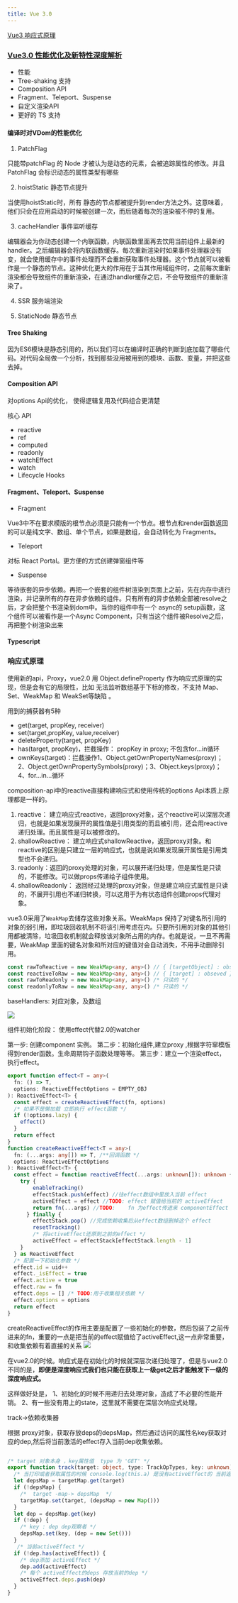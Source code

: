 ```yaml
---
title: Vue 3.0
---
```


[Vue3 响应式原理](https://juejin.cn/post/6858899262596448270)


### [Vue3.0 性能优化及新特性深度解析](https://mp.weixin.qq.com/s/r90ABtYXcOwB7J_ILLYBpg)

- 性能
- Tree-shaking 支持
- Composition API
- Fragment、Teleport、Suspense
- 自定义渲染API
- 更好的 TS 支持

#### 编译时对VDom的性能优化

1. PatchFlag

只能带patchFlag 的 Node 才被认为是动态的元素，会被追踪属性的修改。并且 PatchFlag 会标识动态的属性类型有哪些

2. hoistStatic 静态节点提升

当使用hoistStatic时，所有 静态的节点都被提升到render方法之外。这意味着，他们只会在应用启动的时候被创建一次，而后随着每次的渲染被不停的复用。

3. cacheHandler 事件监听缓存

编辑器会为你动态创建一个内联函数，内联函数里面再去饮用当前组件上最新的handler。之后编辑器会将内联函数缓存。每次重新渲染时如果事件处理器没有变，就会使用缓存中的事件处理而不会重新获取事件处理器。这个节点就可以被看作是一个静态的节点。这种优化更大的作用在于当其作用域组件时，之前每次重新渲染都会导致组件的重新渲染，在通过handler缓存之后，不会导致组件的重新渲染了。

4. SSR 服务端渲染

5. StaticNode 静态节点

#### Tree Shaking

因为ES6模块是静态引用的，所以我们可以在编译时正确的判断到底加载了哪些代码。对代码全局做一个分析，找到那些没用被用到的模块、函数、变量，并把这些去掉。

#### Composition API

对options Api的优化， 使得逻辑复用及代码组合更清楚

核心 API
- reactive
- ref
- computed
- readonly
- watchEffect
- watch
- Lifecycle Hooks

#### Fragment、Teleport、Suspense
- Fragment

Vue3中不在要求模版的根节点必须是只能有一个节点。根节点和render函数返回的可以是纯文字、数组、单个节点，如果是数组，会自动转化为 Fragments。

- Teleport

对标 React Portal。更方便的方式创建弹窗组件等

- Suspense

等待嵌套的异步依赖。再把一个嵌套的组件树渲染到页面上之前，先在内存中进行渲染，并记录所有的存在异步依赖的组件。只有所有的异步依赖全部被resolve之后，才会把整个书渲染到dom中。当你的组件中有一个 async的 setup函数，这个组件可以被看作是一个Async Component，只有当这个组件被Resolve之后，再把整个树渲染出来

#### Typescript

### 响应式原理

使用新的api，Proxy，vue2.0 用 Object.defineProperty 作为响应式原理的实现，但是会有它的局限性，比如 无法监听数组基于下标的修改，不支持 Map、Set、WeakMap 和 WeakSet等缺陷 。

用到的捕获器有5种
- get(target, propKey, receiver)
- set(target,propKey, value,receiver)
- deleteProperty(target, propKey)
- has(target, propKey)，拦截操作： propKey in proxy; 不包含for...in循环
- ownKeys(target)：拦截操作1、Object.getOwnPropertyNames(proxy)；2、Object.getOwnPropertySymbols(proxy)；3、Object.keys(proxy)；4、for...in...循环

composition-api中的reactive直接构建响应式和使用传统的options Api本质上原理都是一样的。

1. reactive： 建立响应式reactive，返回proxy对象，这个reactive可以深层次递归，也就是如果发现展开的属性值是引用类型的而且被引用，还会用reactive递归处理。而且属性是可以被修改的。
2. shallowReactive： 建立响应式shallowReactive，返回proxy对象。和reactive的区别是只建立一层的响应式，也就是说如果发现展开属性是引用类型也不会递归。
3. readonly：返回的proxy处理的对象，可以展开递归处理，但是属性是只读的，不能修改。可以做props传递给子组件使用。
4. shallowReadonly： 返回经过处理的proxy对象，但是建立响应式属性是只读的，不展开引用也不递归转换，可以这用于为有状态组件创建props代理对象。

vue3.0采用了`WeakMap`去储存这些对象关系。WeakMaps 保持了对键名所引用的对象的弱引用，即垃圾回收机制不将该引用考虑在内。只要所引用的对象的其他引用都被清除，垃圾回收机制就会释放该对象所占用的内存。也就是说，一旦不再需要，WeakMap 里面的键名对象和所对应的键值对会自动消失，不用手动删除引用。
```typescript
const rawToReactive = new WeakMap<any, any>() // { [targetObject] : obseved }
const reactiveToRaw = new WeakMap<any, any>() // { [target] : obseved }
const rawToReadonly = new WeakMap<any, any>() /* 只读的 */
const readonlyToRaw = new WeakMap<any, any>() /* 只读的 */
```
baseHandlers: 对应对象，及数组

![](./image/vue3-1.png)

组件初始化阶段： 使用effect代替2.0的watcher

第一步: 创建component 实例。
第二步：初始化组件,建立proxy ,根据字符窜模版得到render函数。生命周期钩子函数处理等等。
第三步：建立一个渲染effect，执行effect。

```typescript
export function effect<T = any>(
  fn: () => T,
  options: ReactiveEffectOptions = EMPTY_OBJ
): ReactiveEffect<T> {
  const effect = createReactiveEffect(fn, options)
  /* 如果不是懒加载 立即执行 effect函数 */
  if (!options.lazy) {
    effect()
  }
  return effect
}
function createReactiveEffect<T = any>(
  fn: (...args: any[]) => T, /**回调函数 */
  options: ReactiveEffectOptions
): ReactiveEffect<T> {
  const effect = function reactiveEffect(...args: unknown[]): unknown {
    try {
        enableTracking()
        effectStack.push(effect) //往effect数组中里放入当前 effect
        activeEffect = effect //TODO: effect 赋值给当前的 activeEffect
        return fn(...args) //TODO:    fn 为effect传进来 componentEffect
      } finally {
        effectStack.pop() //完成依赖收集后从effect数组删掉这个 effect
        resetTracking() 
        /* 将activeEffect还原到之前的effect */
        activeEffect = effectStack[effectStack.length - 1]
    }
  } as ReactiveEffect
  /* 配置一下初始化参数 */
  effect.id = uid++
  effect._isEffect = true
  effect.active = true
  effect.raw = fn
  effect.deps = [] /* TODO:用于收集相关依赖 */
  effect.options = options
  return effect
}
```
createReactiveEffect的作用主要是配置了一些初始化的参数，然后包装了之前传进来的fn，重要的一点是把当前的effect赋值给了activeEffect,这一点非常重要，和收集依赖有着直接的关系
![](./image/vue3-2.png)


在vue2.0的时候。响应式是在初始化的时候就深层次递归处理了，但是与vue2.0不同的是，**即便是深度响应式我们也只能在获取上一级get之后才能触发下一级的深度响应式。** 

这样做好处是， 1、初始化的时候不用递归去处理对象，造成了不必要的性能开销。 2、有一些没有用上的state，这里就不需要在深层次响应式处理。

track->依赖收集器

根据 proxy对象，获取存放deps的depsMap，然后通过访问的属性名key获取对应的dep,然后将当前激活的effect存入当前dep收集依赖。
```typescript

/* target 对象本身 ，key属性值  type 为 'GET' */
export function track(target: object, type: TrackOpTypes, key: unknown) {
  /* 当打印或者获取属性的时候 console.log(this.a) 是没有activeEffect的 当前返回值为0  */
  let depsMap = targetMap.get(target)
  if (!depsMap) {
    /*  target -map-> depsMap  */
    targetMap.set(target, (depsMap = new Map()))
  }
  let dep = depsMap.get(key)
  if (!dep) {
    /* key : dep dep观察者 */
    depsMap.set(key, (dep = new Set()))
  }
   /* 当前activeEffect */
  if (!dep.has(activeEffect)) {
    /* dep添加 activeEffect */
    dep.add(activeEffect)
    /* 每个 activeEffect的deps 存放当前的dep */
    activeEffect.deps.push(dep)
  }
}

```
